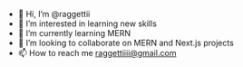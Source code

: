 - 👋 Hi, I’m @raggettii
- 👀 I’m interested in learning new skills
- 🌱 I’m currently learning  MERN
- 💞️ I’m looking to collaborate on MERN and Next.js projects 
- 📫 How to reach me raggettiiii@gmail.com

<!---
raggettii/raggettii is a ✨ special ✨ repository because its `README.md` (this file) appears on your GitHub profile.
You can click the Preview link to take a look at your changes.
--->

